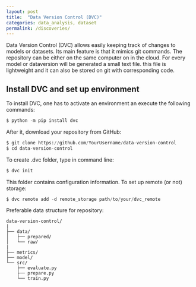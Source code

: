 ```yaml
---
layout: post
title:  "Data Version Control (DVC)"
categories: data_analysis, dataset
permalink: /discoveries/
---
```


Data Version Control (DVC) allows easily keeping track of changes to models or datasets. Its main feature is that it mimics git commands. The repository can be either on the same computer on in the cloud. For every model or dataversion will be generated a small text file. this file is lightweight and it can also be stored on git with corresponding code. 

## Install DVC and set up environment

To install DVC, one has to activate an environment an execute the following commands:


```python
$ python -m pip install dvc
```

After it, download your repository from GitHub:

```python
$ git clone https://github.com/YourUsername/data-version-control
$ cd data-version-control
```
To create .dvc folder, type in command line:

```python
$ dvc init
```
This folder contains configuration information. To set up remote (or not) storage:

```python
$ dvc remote add -d remote_storage path/to/your/dvc_remote
```

Preferable data structure for repository:

```
data-version-control/
|
├── data/
│   ├── prepared/
│   └── raw/
|
├── metrics/
├── model/
└── src/
    ├── evaluate.py
    ├── prepare.py
    └── train.py
```
